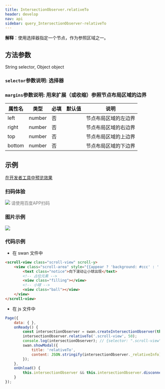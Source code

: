 ```yaml
---
title: IntersectionObserver.relativeTo
header: develop
nav: api
sidebar: query_IntersectionObserver-relativeTo
---
```


 

 


**解释**：使用选择器指定一个节点，作为参照区域之一。

 
## 方法参数 

String selector, Object object

###  `selector`参数说明: 选择器

###  `margins`参数说明: 用来扩展（或收缩）参照节点布局区域的边界

|属性名 |类型  |必填 | 默认值 |说明|
|---- | ---- | ---- | ----|----|
|left|number|否| |节点布局区域的左边界|
|right|number|否| |节点布局区域的右边界|
|top|number|否| |节点布局区域的上边界|
|bottom|number|否| |节点布局区域的下边界|
## 示例

<a href="swanide://fragment/2ccad5e6c49621ca8494346f4b6b7e161574305549903" title="在开发者工具中预览效果" target="_self">在开发者工具中预览效果</a>
 
### 扫码体验

<div class='scan-code-container'>
    <img src="https://b.bdstatic.com/miniapp/assets/images/doc_demo/fragment_relativeTo.png" class="demo-qrcode-image" />
    <font color=#777 12px>请使用百度APP扫码</font>
</div>

###  图片示例  
<div class="m-doc-custom-examples">
    <div class="m-doc-custom-examples-correct">
        <img src="https://b.bdstatic.com/miniapp/image/relativeTo.gif">
    </div>
    <div class="m-doc-custom-examples-correct">
        <img src=" ">
    </div>
    <div class="m-doc-custom-examples-correct">
        <img src=" ">
    </div>     
</div>

### 代码示例 



* 在 swan 文件中

```html
<scroll-view class="scroll-view" scroll-y>
    <view class="scroll-area" style="{{appear ? 'background: #ccc' : ''}}">
        <text class="notice">向下滚动让小球出现</text>
        <!-- 占位元素 -->
        <view class="filling"></view> 
        <!-- 小球 -->
        <view class="ball"></view>
    </view>
</scroll-view>
```

* 在 js 文件中

```js
Page({
    data: { },
    onReady() {
        const intersectionObserver = swan.createIntersectionObserver(this);
        intersectionObserver.relativeTo('.scroll-view', 50);
        console.log(intersectionObserver); // {selector: ".scroll-view", margins: 50}
        swan.showModal({
            title: 'relativeTo',
            content: JSON.stringify(intersectionObserver._relativeInfo)
        });
    },
    onUnload() {
        this.intersectionObserver && this.intersectionObserver.disconnect();
    }
});
```

